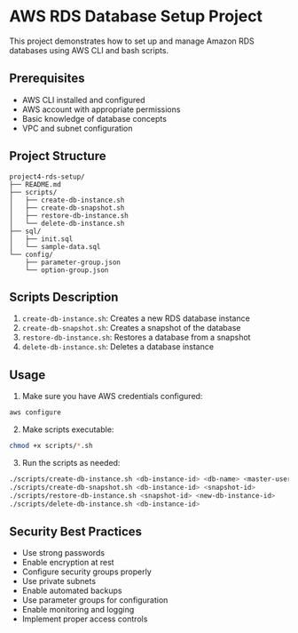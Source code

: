 # AWS RDS Database Setup Project

This project demonstrates how to set up and manage Amazon RDS databases using AWS CLI and bash scripts.

## Prerequisites
- AWS CLI installed and configured
- AWS account with appropriate permissions
- Basic knowledge of database concepts
- VPC and subnet configuration

## Project Structure
```
project4-rds-setup/
├── README.md
├── scripts/
│   ├── create-db-instance.sh
│   ├── create-db-snapshot.sh
│   ├── restore-db-instance.sh
│   └── delete-db-instance.sh
├── sql/
│   ├── init.sql
│   └── sample-data.sql
└── config/
    ├── parameter-group.json
    └── option-group.json
```

## Scripts Description

1. `create-db-instance.sh`: Creates a new RDS database instance
2. `create-db-snapshot.sh`: Creates a snapshot of the database
3. `restore-db-instance.sh`: Restores a database from a snapshot
4. `delete-db-instance.sh`: Deletes a database instance

## Usage

1. Make sure you have AWS credentials configured:
```bash
aws configure
```

2. Make scripts executable:
```bash
chmod +x scripts/*.sh
```

3. Run the scripts as needed:
```bash
./scripts/create-db-instance.sh <db-instance-id> <db-name> <master-username> <master-password>
./scripts/create-db-snapshot.sh <db-instance-id> <snapshot-id>
./scripts/restore-db-instance.sh <snapshot-id> <new-db-instance-id>
./scripts/delete-db-instance.sh <db-instance-id>
```

## Security Best Practices
- Use strong passwords
- Enable encryption at rest
- Configure security groups properly
- Use private subnets
- Enable automated backups
- Use parameter groups for configuration
- Enable monitoring and logging
- Implement proper access controls 